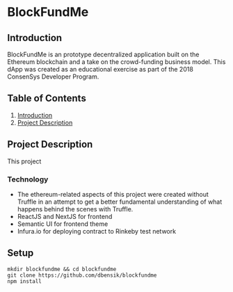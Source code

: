 # BlockFundMe

## Introduction

BlockFundMe is an prototype decentralized application built on the Ethereum blockchain and a take on the crowd-funding business model.  This dApp was created as an educational exercise as part of the 2018 ConsenSys Developer Program.

## Table of Contents
1. [Introduction](https://github.com/dbensik/Blockchain-Pick-Em/blob/master/README.md#introduction)
2. [Project Description](https://github.com/dbensik/Blockchain-Pick-Em/blob/master/README.md#project-description)

## Project Description

This project 

### Technology
  - The ethereum-related aspects of this project were created without Truffle in an attempt to get a better fundamental understanding of what happens behind the scenes with Truffle.
  - ReactJS and NextJS for frontend
  - Semantic UI for frontend theme
  - Infura.io for deploying contract to Rinkeby test network
  
 ## Setup
 
 ```
 mkdir blockfundme && cd blockfundme
 git clone https://github.com/dbensik/blockfundme
 npm install
 ```
 
